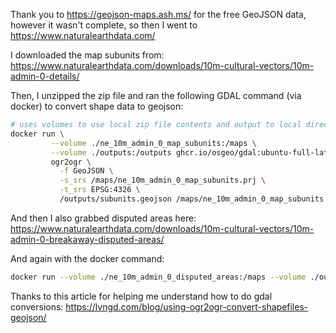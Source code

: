 Thank you to https://geojson-maps.ash.ms/ for the free GeoJSON data, however it wasn't complete, so then I went to https://www.naturalearthdata.com/

I downloaded the map subunits from:
https://www.naturalearthdata.com/downloads/10m-cultural-vectors/10m-admin-0-details/

Then, I unzipped the zip file and ran the following GDAL command (via docker) to convert shape data to geojson:

```bash
# uses volumes to use local zip file contents and output to local directory outside of container
docker run \
         --volume ./ne_10m_admin_0_map_subunits:/maps \
         --volume ./outputs:/outputs ghcr.io/osgeo/gdal:ubuntu-full-latest \
         ogr2ogr \
           -f GeoJSON \
           -s_srs /maps/ne_10m_admin_0_map_subunits.prj \
           -t_srs EPSG:4326 \
           /outputs/subunits.geojson /maps/ne_10m_admin_0_map_subunits.shp
```

And then I also grabbed disputed areas here:
https://www.naturalearthdata.com/downloads/10m-cultural-vectors/10m-admin-0-breakaway-disputed-areas/


And again with the docker command:
```bash
docker run --volume ./ne_10m_admin_0_disputed_areas:/maps --volume ./outputs:/outputs ghcr.io/osgeo/gdal:ubuntu-full-latest ogr2ogr -f GeoJSON -s_srs /maps/ne_10m_admin_0_disputed_areas.prj -t_srs EPSG:4326 /outputs/disputed.geojson /maps/ne_10m_admin_0_disputed_areas.shp
```

Thanks to this article for helping me understand how to do gdal conversions:
https://lvngd.com/blog/using-ogr2ogr-convert-shapefiles-geojson/
